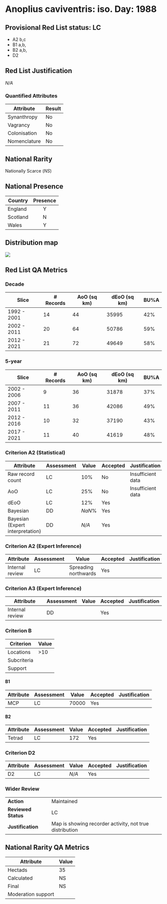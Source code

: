 # Anoplius caviventris: iso. Day: 1988

## Provisional Red List status: LC
- A2 b,c
- B1 a,b, 
- B2 a,b, 
- D2

## Red List Justification
*N/A*
### Quantified Attributes
|Attribute|Result|
|---|---|
|Synanthropy|No|
|Vagrancy|No|
|Colonisation|No|
|Nomenclature|No|


## National Rarity
Nationally Scarce (*NS*)

## National Presence
|Country|Presence
|---|:-:|
|England|Y|
|Scotland|N|
|Wales|Y|


## Distribution map
![](../map/437.svg)

## Red List QA Metrics
### Decade
| Slice | # Records | AoO (sq km) | dEoO (sq km) |BU%A |
|---|---|---|---|---|
|1992 - 2001|14|44|35995|42%|
|2002 - 2011|20|64|50786|59%|
|2012 - 2021|21|72|49649|58%|
### 5-year
| Slice | # Records | AoO (sq km) | dEoO (sq km) |BU%A |
|---|---|---|---|---|
|2002 - 2006|9|36|31878|37%|
|2007 - 2011|11|36|42086|49%|
|2012 - 2016|10|32|37190|43%|
|2017 - 2021|11|40|41619|48%|
### Criterion A2 (Statistical)
|Attribute|Assessment|Value|Accepted|Justification
|---|---|---|---|---|
|Raw record count|LC|10%|No|Insufficient data|
|AoO|LC|25%|No|Insufficient data|
|dEoO|LC|12%|Yes||
|Bayesian|DD|*NaN*%|Yes||
|Bayesian (Expert interpretation)|DD|*N/A*|Yes||
### Criterion A2 (Expert Inference)
|Attribute|Assessment|Value|Accepted|Justification
|---|---|---|---|---|
|Internal review|LC|Spreading northwards|Yes||
### Criterion A3 (Expert Inference)
|Attribute|Assessment|Value|Accepted|Justification
|---|---|---|---|---|
|Internal review|DD||Yes||
### Criterion B
|Criterion| Value|
|---|---|
|Locations|>10|
|Subcriteria||
|Support||
#### B1
|Attribute|Assessment|Value|Accepted|Justification
|---|---|---|---|---|
|MCP|LC|70000|Yes||
#### B2
|Attribute|Assessment|Value|Accepted|Justification
|---|---|---|---|---|
|Tetrad|LC|172|Yes||
### Criterion D2
|Attribute|Assessment|Value|Accepted|Justification
|---|---|---|---|---|
|D2|LC|*N/A*|Yes||
### Wider Review
|  |  |
|---|---|
|**Action**|Maintained|
|**Reviewed Status**|LC|
|**Justification**|Map is showing recorder activity, not true distribution|


## National Rarity QA Metrics
|Attribute|Value|
|---|---|
|Hectads|35|
|Calculated|NS|
|Final|NS|
|Moderation support||



